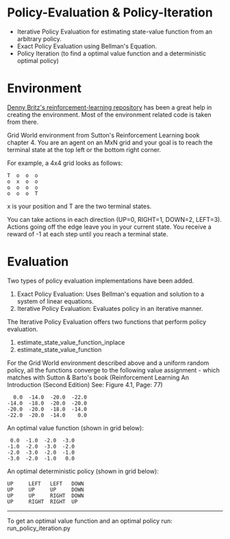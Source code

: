 # Policy-Evaluation & Policy-Iteration
* Iterative Policy Evaluation for estimating state-value function from an arbitrary policy.
* Exact Policy Evaluation using Bellman's Equation.
* Policy Iteration (to find a optimal value function and a deterministic optimal policy)

# Environment
[Denny Britz's reinforcement-learning repository](https://github.com/dennybritz/reinforcement-learning.git) has been a great help in creating the environment. Most of the environment related code is taken from there.

Grid World environment from Sutton's Reinforcement Learning book chapter 4. You are an agent on an MxN grid and your goal is to reach the terminal state at the top left or the bottom right corner.

For example, a 4x4 grid looks as follows:

    T  o  o  o
    o  x  o  o
    o  o  o  o
    o  o  o  T

x is your position and T are the two terminal states.

You can take actions in each direction (UP=0, RIGHT=1, DOWN=2, LEFT=3).
Actions going off the edge leave you in your current state.
You receive a reward of -1 at each step until you reach a terminal state.

# Evaluation
Two types of policy evaluation implementations have been added.  
1. Exact Policy Evaluation: Uses Bellman's equation and solution to a system of linear equations.
2. Iterative Policy Evaluation: Evaluates policy in an iterative manner.

The Iterative Policy Evaluation offers two functions that perform policy evaluation. 
1. estimate_state_value_function_inplace
2. estimate_state_value_function

For the Grid World environment described above and a uniform random policy, all the functions converge to the following value assignment - which matches with Sutton & Barto's book (Reinforcement Learning An Introduction (Second Edition) See: Figure 4.1, Page: 77)

      0.0  -14.0  -20.0  -22.0   
    -14.0  -18.0  -20.0  -20.0   
    -20.0  -20.0  -18.0  -14.0   
    -22.0  -20.0  -14.0    0.0   

An optimal value function (shown in grid below): 

     0.0  -1.0  -2.0  -3.0
    -1.0  -2.0  -3.0  -2.0
    -2.0  -3.0  -2.0  -1.0
    -3.0  -2.0  -1.0   0.0


An optimal deterministic policy (shown in grid below):


    UP     LEFT   LEFT   DOWN   
    UP     UP     UP     DOWN   
    UP     UP     RIGHT  DOWN   
    UP     RIGHT  RIGHT  UP     
----------------------------------

To get an optimal value function and an optimal policy run: run_policy_iteration.py
